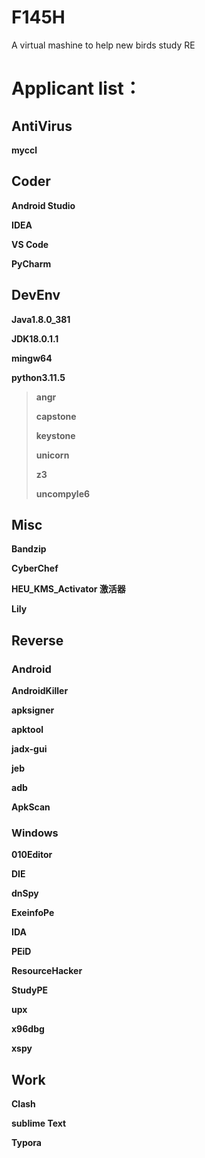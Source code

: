 # F145H
A virtual mashine to help new birds study RE

# Applicant list：
## AntiVirus
**myccl**
## Coder
**Android Studio**

**IDEA**

**VS Code**

**PyCharm**

## DevEnv
**Java1.8.0_381**

**JDK18.0.1.1**

**mingw64**

**python3.11.5**

> **angr**
> 
> **capstone**
> 
> **keystone**
> 
> **unicorn**
> 
> **z3**
> 
> **uncompyle6**

## Misc

**Bandzip**

**CyberChef**

**HEU_KMS_Activator 激活器**

**Lily**

## Reverse

### Android

**AndroidKiller**

**apksigner**

**apktool**

**jadx-gui**

**jeb**

**adb**

**ApkScan**

### Windows

**010Editor**

**DIE**

**dnSpy**

**ExeinfoPe**

**IDA**

**PEiD**

**ResourceHacker**

**StudyPE**

**upx**

**x96dbg**

**xspy**

## Work

**Clash**

**sublime Text**

**Typora**

